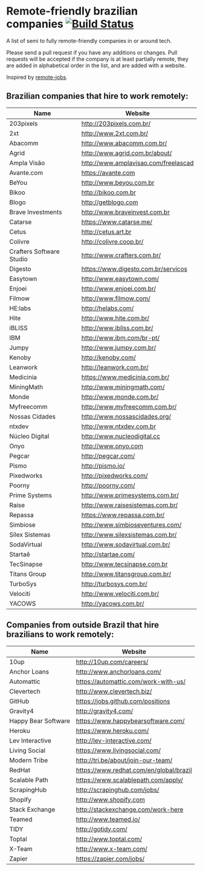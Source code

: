 # Remote-friendly brazilian companies [![Build Status](https://travis-ci.org/lerrua/remote-jobs-brazil.svg?branch=master)](https://travis-ci.org/lerrua/remote-jobs-brazil)

A list of semi to fully remote-friendly companies in or around tech.

Please send a pull request if you have any additions or changes. Pull requests will be accepted if the company is at least partially remote, they are added in alphabetical order in the list, and are added with a website.

Inspired by [remote-jobs](https://github.com/jessicard/remote-jobs).

## Brazilian companies that hire to work remotely:

Name | Website
------------ | -------
203pixels | http://203pixels.com.br/
2xt | http://www.2xt.com.br/
Abacomm | http://www.abacomm.com.br/
Agrid | http://www.agrid.com.br/about/
Ampla Visão | http://www.amplavisao.com/freelascad
Avante.com | https://avante.com
BeYou | http://www.beyou.com.br
Bikoo | http://bikoo.com.br
Blogo | http://getblogo.com
Brave Investments | http://www.braveinvest.com.br
Catarse | https://www.catarse.me/
Cetus | http://cetus.art.br
Colivre | http://colivre.coop.br/
Crafters Software Studio | http://www.crafters.com.br/
Digesto | https://www.digesto.com.br/servicos
Easytown | http://www.easytown.com/
Enjoei | http://www.enjoei.com.br/
Filmow | http://www.filmow.com/
HE:labs | http://helabs.com/
Hite | http://www.hite.com.br/
iBLISS | http://www.ibliss.com.br/
IBM | http://www.ibm.com/br-pt/
Jumpy | http://www.jumpy.com.br/
Kenoby | http://kenoby.com/
Leanwork | http://leanwork.com.br/
Medicinia | https://www.medicinia.com.br/
MiningMath | http://www.miningmath.com/
Monde | http://www.monde.com.br/
Myfreecomm | http://www.myfreecomm.com.br/
Nossas Cidades | http://www.nossascidades.org/
ntxdev | http://www.ntxdev.com.br
Núcleo Digital | http://www.nucleodigital.cc
Onyo | http://www.onyo.com
Pegcar | http://pegcar.com/
Pismo | http://pismo.io/
Pixedworks | http://pixedworks.com/
Poorny | http://poorny.com/
Prime Systems | http://www.primesystems.com.br/
Raise | http://www.raisesistemas.com.br/
Repassa | https://www.repassa.com.br/
Simbiose | http://www.simbioseventures.com/
Sílex Sistemas | http://www.silexsistemas.com.br/
SodaVirtual | http://www.sodavirtual.com.br/
Startaê | http://startae.com/
TecSinapse | http://www.tecsinapse.com.br
Titans Group | http://www.titansgroup.com.br/
TurboSys | http://turbosys.com.br/
Velociti | http://www.velociti.com.br/
YACOWS | http://yacows.com.br/


## Companies from outside Brazil that hire brazilians to work remotely:

Name | Website
------------ | -------
10up  | http://10up.com/careers/
Anchor Loans | http://www.anchorloans.com/
Automattic  | https://automattic.com/work-with-us/
Clevertech | http://www.clevertech.biz/
GitHub | https://jobs.github.com/positions
Gravity4 | http://gravity4.com/
Happy Bear Software | https://www.happybearsoftware.com/
Heroku | https://www.heroku.com/
Lev Interactive | http://lev-interactive.com/
Living Social | https://www.livingsocial.com/
Modern Tribe | http://tri.be/about/join-our-team/
RedHat | https://www.redhat.com/en/global/brazil
Scalable Path | https://www.scalablepath.com/apply/
ScrapingHub | http://scrapinghub.com/jobs/
Shopify | http://www.shopify.com
Stack Exchange | http://stackexchange.com/work-here
Teamed | http://www.teamed.io/
TIDY | http://gotidy.com/
Toptal | http://www.toptal.com/
X-Team | http://www.x-team.com/
Zapier | https://zapier.com/jobs/
